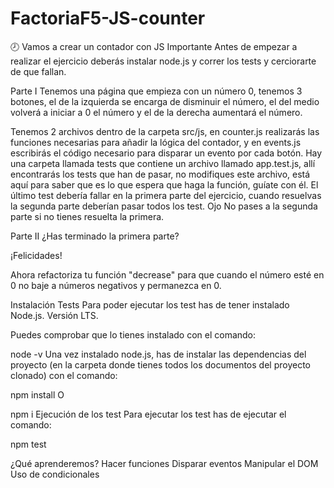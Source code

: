 # FactoriaF5-JS-counter
🕗 Vamos a crear un contador con JS
Importante
Antes de empezar a realizar el ejercicio deberás instalar node.js y correr los tests y cerciorarte de que fallan.

Parte I
Tenemos una página que empieza con un número 0, tenemos 3 botones, el de la izquierda se encarga de disminuir el número, el del medio volverá a iniciar a 0 el número y el de la derecha aumentará el número.

Tenemos 2 archivos dentro de la carpeta src/js, en counter.js realizarás las funciones necesarias para añadir la lógica del contador, y en events.js escribirás el código necesario para disparar un evento por cada botón.
Hay una carpeta llamada tests que contiene un archivo llamado app.test.js, allí encontrarás los tests que han de pasar, no modifiques este archivo, está aquí para saber que es lo que espera que haga la función, guíate con él.
El último test debería fallar en la primera parte del ejercicio, cuando resuelvas la segunda parte deberían pasar todos los test.
Ojo
No pases a la segunda parte si no tienes resuelta la primera.

Parte II
¿Has terminado la primera parte?

¡Felicidades!

Ahora refactoriza tu función "decrease" para que cuando el número esté en 0 no baje a números negativos y permanezca en 0.

Instalación Tests
Para poder ejecutar los test has de tener instalado Node.js. Versión LTS.

Puedes comprobar que lo tienes instalado con el comando:

node -v
Una vez instalado node.js, has de instalar las dependencias del proyecto (en la carpeta donde tienes todos los documentos del proyecto clonado) con el comando:

npm install
O

npm i
Ejecución de los test
Para ejecutar los test has de ejecutar el comando:

npm test

¿Qué aprenderemos?
Hacer funciones
Disparar eventos
Manipular el DOM
Uso de condicionales
